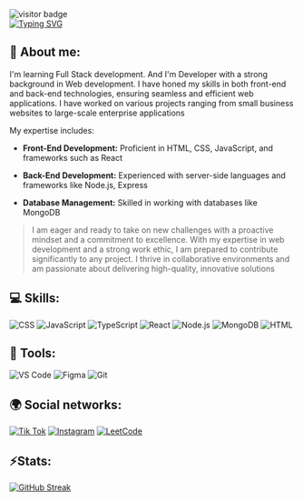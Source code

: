 ![visitor badge](https://visitor-badge.laobi.icu/badge?page_id=jwenjian.visitor-badge)
<br>
<a align="center" href="https://git.io/typing-svg"><img src="https://readme-typing-svg.demolab.com?font=Fira+Code&size=26&pause=1000&color=077AF7&background=FFFFFF00&vCenter=true&random=false&width=435&lines=Hello+there!;My+name+is+Baga!;I+am+a+Full+Stack+Developer!" alt="Typing SVG" /></a>

## 💬 About me:                                                   
I'm learning Full Stack development. And I'm Developer with a strong background in Web development. I have honed my skills in both front-end and back-end technologies, ensuring seamless and efficient web applications. I have worked on various projects ranging from small business websites to large-scale enterprise applications<br> 
                                                                                                                                               
My expertise includes:
- **Front-End Development:** Proficient in HTML, CSS, JavaScript, and frameworks such as React
                              
- **Back-End Development:** Experienced with server-side languages and frameworks like Node.js, Express
                                                 
- **Database Management:** Skilled in working with databases like MongoDB

                                                                                                         
> I am eager and ready to take on new challenges with a proactive mindset and a commitment to excellence. With my expertise in web development and a strong work ethic, I am prepared to contribute significantly to  any project. I thrive in collaborative environments and am passionate about delivering high-quality, innovative solutions                                 
                                                                                                                                                                                                                     
## 💻 Skills:       
![CSS](https://img.shields.io/badge/CSS-0081CB?&style=for-the-badge&logo=css3&logoColor=white)
![JavaScript](https://img.shields.io/badge/JavaScript-F7DF1E?style=for-the-badge&logo=javascript&logoColor=black)
![TypeScript](https://img.shields.io/badge/TypeScript-007ACC?style=for-the-badge&logo=typescript&logoColor=white)
![React](https://img.shields.io/badge/React-20232A?style=for-the-badge&logo=react&logoColor=61DAFB)
![Node.js](https://img.shields.io/badge/Node.js-43853D?style=for-the-badge&logo=node.js&logoColor=white)
![MongoDB](https://img.shields.io/badge/MongoDB-4EA94B?style=for-the-badge&logo=mongodb&logoColor=white)
![HTML](https://img.shields.io/badge/HTML-CA4245?style=for-the-badge&logo=html5&logoColor=white)

## 🔨 Tools:
![VS Code](https://img.shields.io/badge/Visual_Studio_Code-0078D4?style=for-the-badge&logo=visual%20studio%20code&logoColor=white)
![Figma](https://img.shields.io/badge/Figma-F24E1E?style=for-the-badge&logo=figma&logoColor=white)
![Git](https://img.shields.io/badge/GIT-E44C30?style=for-the-badge&logo=git&logoColor=white)

## 🌍 Social networks: 
[![Tik Tok](https://img.shields.io/badge/TikTok-000000?style=for-the-badge&logo=tiktok&logoColor=white)](https://tiktok.com/@bagaprog)
[![Instagram](https://img.shields.io/badge/Instagram-E4405F?style=for-the-badge&logo=instagram&logoColor=white)](https://www.instagram.com/bakzhan.baken/)
[![LeetCode](https://img.shields.io/badge/-LeetCode-FFA116?style=for-the-badge&logo=LeetCode&logoColor=black)](https://leetcode.com/profile/BagaProg)

## ⚡Stats:
[![GitHub Streak](https://streak-stats.demolab.com?user=BagaProg&theme=dark&hide_border=true)](https://git.io/streak-stats)
